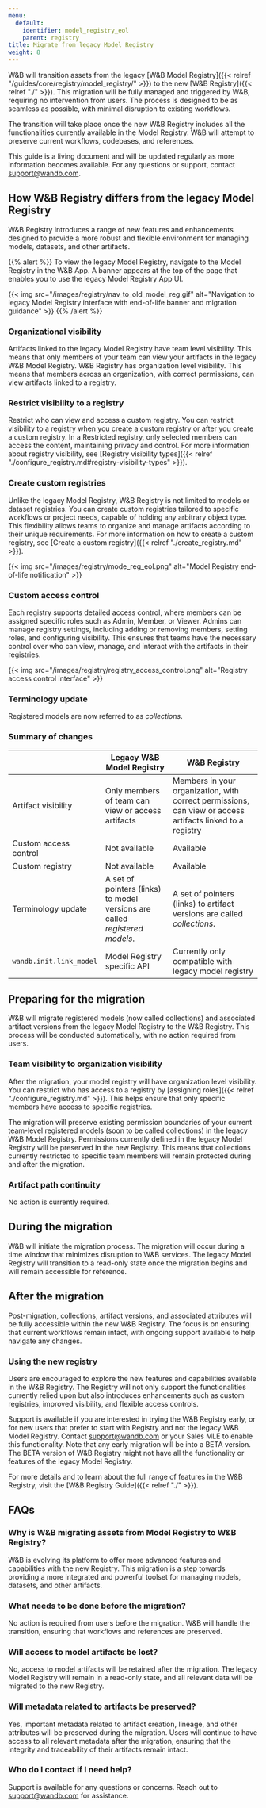 ```yaml
---
menu:
  default:
    identifier: model_registry_eol
    parent: registry
title: Migrate from legacy Model Registry
weight: 8
---
```


W&B will transition assets from the legacy [W&B Model Registry]({{< relref "/guides/core/registry/model_registry/" >}}) to the new [W&B Registry]({{< relref "./" >}}). This migration will be fully managed and triggered by W&B, requiring no intervention from users. The process is designed to be as seamless as possible, with minimal disruption to existing workflows.

The transition will take place once the new W&B Registry includes all the functionalities currently available in the Model Registry. W&B will attempt to preserve current workflows, codebases, and references.

This guide is a living document and will be updated regularly as more information becomes available. For any questions or support, contact support@wandb.com.

## How W&B Registry differs from the legacy Model Registry

W&B Registry introduces a range of new features and enhancements designed to provide a more robust and flexible environment for managing models, datasets, and other artifacts.

{{% alert %}}
To view the legacy Model Registry, navigate to the Model Registry in the W&B App. A banner appears at the top of the page that enables you to use the legacy Model Registry App UI.

{{< img src="/images/registry/nav_to_old_model_reg.gif" alt="Navigation to legacy Model Registry interface with end-of-life banner and migration guidance" >}}
{{% /alert %}}

### Organizational visibility
Artifacts linked to the legacy Model Registry have team level visibility. This means that only members of your team can view your artifacts in the legacy W&B Model Registry. W&B Registry has organization level visibility. This means that members across an organization, with correct permissions, can view artifacts linked to a registry.


### Restrict visibility to a registry
Restrict who can view and access a custom registry. You can restrict visibility to a registry when you create a custom registry or after you create a custom registry. In a Restricted registry, only selected members can access the content, maintaining privacy and control. For more information about registry visibility, see [Registry visibility types]({{< relref "./configure_registry.md#registry-visibility-types" >}}).

### Create custom registries
Unlike the legacy Model Registry, W&B Registry is not limited to models or dataset registries. You can create custom registries tailored to specific workflows or project needs, capable of holding any arbitrary object type. This flexibility allows teams to organize and manage artifacts according to their unique requirements. For more information on how to create a custom registry, see [Create a custom registry]({{< relref "./create_registry.md" >}}).  

{{< img src="/images/registry/mode_reg_eol.png" alt="Model Registry end-of-life notification" >}}

### Custom access control
Each registry supports detailed access control, where members can be assigned specific roles such as Admin, Member, or Viewer. Admins can manage registry settings, including adding or removing members, setting roles, and configuring visibility. This ensures that teams have the necessary control over who can view, manage, and interact with the artifacts in their registries.

{{< img src="/images/registry/registry_access_control.png" alt="Registry access control interface" >}}

### Terminology update
Registered models are now referred to as *collections*. 


### Summary of changes

|               | Legacy W&B Model Registry | W&B Registry |
| -----         | ----- | ----- |
| Artifact visibility| Only members of team can view or access artifacts | Members in your organization, with correct permissions, can view or access artifacts linked to a registry  |
| Custom access control | Not available | Available |
| Custom registry | Not available | Available |
| Terminology update | A set of pointers (links) to model versions are called *registered models*. | A set of pointers (links) to artifact versions are called *collections*. | 
| `wandb.init.link_model` | Model Registry specific API | Currently only compatible with legacy model registry |


## Preparing for the migration

W&B will migrate registered models (now called collections) and associated artifact versions from the legacy Model Registry to the W&B Registry. This process will be conducted automatically, with no action required from users.

### Team visibility to organization visibility

After the migration, your model registry will have organization level visibility. You can restrict who has access to a registry by [assigning roles]({{< relref "./configure_registry.md" >}}). This helps ensure that only specific members have access to specific registries.

The migration will preserve existing permission boundaries of your current team-level registered models (soon to be called collections) in the legacy W&B Model Registry. Permissions currently defined in the legacy Model Registry will be preserved in the new Registry. This means that collections currently restricted to specific team members will remain protected during and after the migration. 

### Artifact path continuity

No action is currently required.

## During the migration

W&B will initiate the migration process. The migration will occur during a time window that minimizes disruption to W&B services. The legacy Model Registry will transition to a read-only state once the migration begins and will remain accessible for reference.

## After the migration

Post-migration, collections, artifact versions, and associated attributes will be fully accessible within the new W&B Registry. The focus is on ensuring that current workflows remain intact, with ongoing support available to help navigate any changes.

### Using the new registry

Users are encouraged to explore the new features and capabilities available in the W&B Registry. The Registry will not only support the functionalities currently relied upon but also introduces enhancements such as custom registries, improved visibility, and flexible access controls.

Support is available if you are interested in trying the W&B Registry early, or for new users that prefer to start with Registry and not the legacy W&B Model Registry. Contact support@wandb.com or your Sales MLE to enable this functionality. Note that any early migration will be into a BETA version. The BETA version of W&B Registry might not have all the functionality or features of the legacy Model Registry.

For more details and to learn about the full range of features in the W&B Registry, visit the [W&B Registry Guide]({{< relref "./" >}}).

## FAQs

### Why is W&B migrating assets from Model Registry to W&B Registry?

W&B is evolving its platform to offer more advanced features and capabilities with the new Registry. This migration is a step towards providing a more integrated and powerful toolset for managing models, datasets, and other artifacts.

### What needs to be done before the migration?

No action is required from users before the migration. W&B will handle the transition, ensuring that workflows and references are preserved.

### Will access to model artifacts be lost?

No, access to model artifacts will be retained after the migration. The legacy Model Registry will remain in a read-only state, and all relevant data will be migrated to the new Registry.

### Will metadata related to artifacts be preserved?

Yes, important metadata related to artifact creation, lineage, and other attributes will be preserved during the migration. Users will continue to have access to all relevant metadata after the migration, ensuring that the integrity and traceability of their artifacts remain intact.

### Who do I contact if I need help?

Support is available for any questions or concerns. Reach out to support@wandb.com for assistance.
